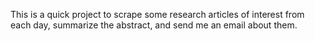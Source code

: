 This is a quick project to scrape some research articles of interest from each day, summarize the abstract, and send me an email about them. 

